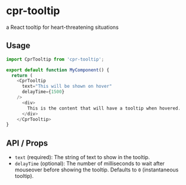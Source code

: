 # cpr-tooltip
a React tooltip for heart-threatening situations

## Usage
```js
import CprTooltip from 'cpr-tooltip';

export default function MyComponent() {
  return (
    <CprTooltip
      text="This will be shown on hover"
      delayTime={1500}
    />
      <div>
        This is the content that will have a tooltip when hovered.
      </div>
    </CprTooltip>
}
```

## API / Props
- `text` (required): The string of text to show in the tooltip.
- `delayTime` (optional): The number of milliseconds to wait after mouseover before showing the tooltip. Defaults to `0` (instantaneous tooltip).
